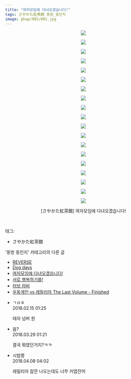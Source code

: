 ```yaml
---
title: "여자모임에 다녀오겠습니다!"
tags: さやかた紅茶館 동방_동인지
image: ghap/985/001.jpg
---
```

<div class="article">
<p style="text-align: center; clear: none; float: none;"><img src="{{ site.nasurl }}/ghap/985/001.jpg"/></p>
<p style="text-align: center; clear: none; float: none;"><img src="{{ site.nasurl }}/ghap/985/002.jpg"/></p>
<p style="text-align: center; clear: none; float: none;"><img src="{{ site.nasurl }}/ghap/985/003.jpg"/></p>
<p style="text-align: center; clear: none; float: none;"><img src="{{ site.nasurl }}/ghap/985/004.jpg"/></p>
<p style="text-align: center; clear: none; float: none;"><img src="{{ site.nasurl }}/ghap/985/005.jpg"/></p>
<p style="text-align: center; clear: none; float: none;"><img src="{{ site.nasurl }}/ghap/985/006.jpg"/></p>
<p style="text-align: center; clear: none; float: none;"><img src="{{ site.nasurl }}/ghap/985/007.jpg"/></p>
<p style="text-align: center; clear: none; float: none;"><img src="{{ site.nasurl }}/ghap/985/008.jpg"/></p>
<p style="text-align: center; clear: none; float: none;"><img src="{{ site.nasurl }}/ghap/985/009.jpg"/></p>
<p style="text-align: center; clear: none; float: none;"><img src="{{ site.nasurl }}/ghap/985/010.jpg"/></p>
<p style="text-align: center; clear: none; float: none;"><img src="{{ site.nasurl }}/ghap/985/011.jpg"/></p>
<p style="text-align: center; clear: none; float: none;"><img src="{{ site.nasurl }}/ghap/985/012.jpg"/></p>
<p style="text-align: center; clear: none; float: none;"><img src="{{ site.nasurl }}/ghap/985/013.jpg"/></p>
<p style="text-align: center; clear: none; float: none;"><img src="{{ site.nasurl }}/ghap/985/014.jpg"/></p>
<p style="text-align: center; clear: none; float: none;"><img src="{{ site.nasurl }}/ghap/985/015.jpg"/></p>
<p style="text-align: center; clear: none; float: none;"><img src="{{ site.nasurl }}/ghap/985/016.jpg"/></p>
<p style="text-align: center; clear: none; float: none;"><img src="{{ site.nasurl }}/ghap/985/017.jpg"/></p>
<p style="text-align: center; clear: none; float: none;"><img src="{{ site.nasurl }}/ghap/985/018.jpg"/></p>
<p style="text-align: center; clear: none; float: none;"><img src="{{ site.nasurl }}/ghap/985/019.jpg"/></p>
<p style="text-align: center; clear: none; float: none;">[さやかた紅茶館] 여자모임에 다녀오겠습니다!</p>
<p><br/></p>
</div><div class="tagTrail">
<p>태그: </p>
<ul>
<li>さやかた紅茶館</li>
</ul>
</div><div class="another">
<p>'동방 동인지' 카테고리의 다른 글</p>
<ul>
<li><a href="/2016-07-21-ghap_987">REVERSE</a></li>
<li><a href="/2016-07-21-ghap_986">Dog days</a></li>
<li><a href="/2016-07-21-ghap_985">여자모임에 다녀오겠습니다!</a></li>
<li><a href="/2016-07-21-ghap_984">서로 행복하기를!</a></li>
<li><a href="/2016-07-21-ghap_983">러브 라비</a></li>
<li><a href="/2016-07-21-ghap_982">우동게인 vs 레밀리아 The Last Volume - Finished</a></li>
</ul>
</div><div class="cb_module cb_fluid">
<div class="cb_wrt cb_profile">
<div class="comment">
<ul>
<li class="cb_thumb_off" id="comment15199879">
<div class="cb_comment_area">
<div class="cb_info_area">
<div class="cb_section">
<span class="cb_nick_name">ㄱㅁㅎ</span>
</div>
<div class="cb_section">
<span class="cb_date">2018.02.15 01:25 </span>
</div>
</div>
<div class="cb_dsc_comment">
<p class="cb_dsc">
											태자 넘버 원
										</p>
</div>
</div></li>
<li class="cb_thumb_off" id="comment15229315">
<div class="cb_comment_area">
<div class="cb_info_area">
<div class="cb_section">
<span class="cb_nick_name">음?</span>
</div>
<div class="cb_section">
<span class="cb_date">2018.03.29 01:21 </span>
</div>
</div>
<div class="cb_dsc_comment">
<p class="cb_dsc">
											결국 뭐였던거지?ㅋㅋ
										</p>
</div>
</div></li>
<li class="cb_thumb_off" id="comment15235243">
<div class="cb_comment_area">
<div class="cb_info_area">
<div class="cb_section">
<span class="cb_nick_name">시밤쾅</span>
</div>
<div class="cb_section">
<span class="cb_date">2018.04.08 04:02 </span>
</div>
</div>
<div class="cb_dsc_comment">
<p class="cb_dsc">
											레밀리아 잠깐 나오는데도 너무 커엽잔어
										</p>
</div>
</div></li>
</ul>
</div>
</div><!-- commentList close -->
</div>